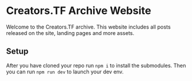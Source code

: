 # Creators.TF Archive Website
Welcome to the Creators.TF archive. This website includes all posts released on the site, landing pages and more assets.

## Setup
After you have cloned your repo run ``npm i`` to install the submodules. Then you can run ``npm run dev`` to launch your dev env.
